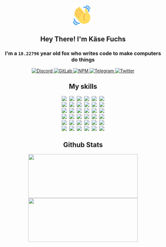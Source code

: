 <div><p align=center><img src=./resources/images/wave.gif width=64px height=64px></p><h2 align=center>Hey There! I'm Käse Fuchs</h2><h3 align=center>I'm a <code>18.22796</code> year old fox who writes code to make computers do things</h3><p align=center><a href=https://discord.com/users/507526681125322772><img alt=Discord src="https://img.shields.io/badge/Discord-5865F2?logo=discord&logoColor=white&style=flat-square#186b05490ec7fe71c08cdd6022f98f1b"> </a><a href=https://gitlab.com/kasefuchs><img alt=GitLab src="https://img.shields.io/badge/GitLab-330F63?logo=gitlab&logoColor=white&style=flat-square#186b05490ec7fe71c08cdd6022f98f1b"> </a><a href=https://npmjs.com/~kasefuchs><img alt=NPM src="https://img.shields.io/badge/NPM-CB3837?logo=npm&logoColor=white&style=flat-square#186b05490ec7fe71c08cdd6022f98f1b"> </a><a href=https://t.me/kasefuchs><img alt=Telegram src="https://img.shields.io/badge/Telegram-2CA5E0?logo=telegram&logoColor=white&style=flat-square#186b05490ec7fe71c08cdd6022f98f1b"> </a><a href=https://twitter.com/kasefuchs><img alt=Twitter src="https://img.shields.io/badge/Twitter-1DA1F2?logo=twitter&logoColor=white&style=flat-square#186b05490ec7fe71c08cdd6022f98f1b"></a></p><h2 align=center>My skills</h2><p align=center><a href=https://aws.amazon.com/ ><picture><source srcset="https://skillicons.dev/icons?i=aws&theme=dark#186b05490ec7fe71c08cdd6022f98f1b" media="(prefers-color-scheme: dark)"><source srcset="https://skillicons.dev/icons?i=aws&theme=light#186b05490ec7fe71c08cdd6022f98f1b" media="(prefers-color-scheme: light), (prefers-color-scheme: no-preference)"><img src="https://skillicons.dev/icons?i=aws&theme=light#186b05490ec7fe71c08cdd6022f98f1b"></picture></a>&nbsp;&nbsp;<a href=https://en.wikipedia.org/wiki/Bash_(Unix_shell)><picture><source srcset="https://skillicons.dev/icons?i=bash&theme=dark#186b05490ec7fe71c08cdd6022f98f1b" media="(prefers-color-scheme: dark)"><source srcset="https://skillicons.dev/icons?i=bash&theme=light#186b05490ec7fe71c08cdd6022f98f1b" media="(prefers-color-scheme: light), (prefers-color-scheme: no-preference)"><img src="https://skillicons.dev/icons?i=bash&theme=light#186b05490ec7fe71c08cdd6022f98f1b"></picture></a>&nbsp;&nbsp;<a href=https://discord.com/developers/docs><picture><source srcset="https://skillicons.dev/icons?i=bots&theme=dark#186b05490ec7fe71c08cdd6022f98f1b" media="(prefers-color-scheme: dark)"><source srcset="https://skillicons.dev/icons?i=bots&theme=light#186b05490ec7fe71c08cdd6022f98f1b" media="(prefers-color-scheme: light), (prefers-color-scheme: no-preference)"><img src="https://skillicons.dev/icons?i=bots&theme=light#186b05490ec7fe71c08cdd6022f98f1b"></picture></a>&nbsp;&nbsp;<a href=https://www.cloudflare.com/ ><picture><source srcset="https://skillicons.dev/icons?i=cloudflare&theme=dark#186b05490ec7fe71c08cdd6022f98f1b" media="(prefers-color-scheme: dark)"><source srcset="https://skillicons.dev/icons?i=cloudflare&theme=light#186b05490ec7fe71c08cdd6022f98f1b" media="(prefers-color-scheme: light), (prefers-color-scheme: no-preference)"><img src="https://skillicons.dev/icons?i=cloudflare&theme=light#186b05490ec7fe71c08cdd6022f98f1b"></picture></a>&nbsp;&nbsp;<a href=https://en.wikipedia.org/wiki/CSS><picture><source srcset="https://skillicons.dev/icons?i=css&theme=dark#186b05490ec7fe71c08cdd6022f98f1b" media="(prefers-color-scheme: dark)"><source srcset="https://skillicons.dev/icons?i=css&theme=light#186b05490ec7fe71c08cdd6022f98f1b" media="(prefers-color-scheme: light), (prefers-color-scheme: no-preference)"><img src="https://skillicons.dev/icons?i=css&theme=light#186b05490ec7fe71c08cdd6022f98f1b"></picture></a>&nbsp;&nbsp;<a href=https://www.docker.com/ ><picture><source srcset="https://skillicons.dev/icons?i=docker&theme=dark#186b05490ec7fe71c08cdd6022f98f1b" media="(prefers-color-scheme: dark)"><source srcset="https://skillicons.dev/icons?i=docker&theme=light#186b05490ec7fe71c08cdd6022f98f1b" media="(prefers-color-scheme: light), (prefers-color-scheme: no-preference)"><img src="https://skillicons.dev/icons?i=docker&theme=light#186b05490ec7fe71c08cdd6022f98f1b"></picture></a><br><a href=https://www.electronjs.org/ ><picture><source srcset="https://skillicons.dev/icons?i=electron&theme=dark#186b05490ec7fe71c08cdd6022f98f1b" media="(prefers-color-scheme: dark)"><source srcset="https://skillicons.dev/icons?i=electron&theme=light#186b05490ec7fe71c08cdd6022f98f1b" media="(prefers-color-scheme: light), (prefers-color-scheme: no-preference)"><img src="https://skillicons.dev/icons?i=electron&theme=light#186b05490ec7fe71c08cdd6022f98f1b"></picture></a>&nbsp;&nbsp;<a href=https://expressjs.com/ ><picture><source srcset="https://skillicons.dev/icons?i=express&theme=dark#186b05490ec7fe71c08cdd6022f98f1b" media="(prefers-color-scheme: dark)"><source srcset="https://skillicons.dev/icons?i=express&theme=light#186b05490ec7fe71c08cdd6022f98f1b" media="(prefers-color-scheme: light), (prefers-color-scheme: no-preference)"><img src="https://skillicons.dev/icons?i=express&theme=light#186b05490ec7fe71c08cdd6022f98f1b"></picture></a>&nbsp;&nbsp;<a href=https://www.figma.com/ ><picture><source srcset="https://skillicons.dev/icons?i=figma&theme=dark#186b05490ec7fe71c08cdd6022f98f1b" media="(prefers-color-scheme: dark)"><source srcset="https://skillicons.dev/icons?i=figma&theme=light#186b05490ec7fe71c08cdd6022f98f1b" media="(prefers-color-scheme: light), (prefers-color-scheme: no-preference)"><img src="https://skillicons.dev/icons?i=figma&theme=light#186b05490ec7fe71c08cdd6022f98f1b"></picture></a>&nbsp;&nbsp;<a href=https://firebase.google.com/ ><picture><source srcset="https://skillicons.dev/icons?i=firebase&theme=dark#186b05490ec7fe71c08cdd6022f98f1b" media="(prefers-color-scheme: dark)"><source srcset="https://skillicons.dev/icons?i=firebase&theme=light#186b05490ec7fe71c08cdd6022f98f1b" media="(prefers-color-scheme: light), (prefers-color-scheme: no-preference)"><img src="https://skillicons.dev/icons?i=firebase&theme=light#186b05490ec7fe71c08cdd6022f98f1b"></picture></a>&nbsp;&nbsp;<a href=https://flask.palletsprojects.com/ ><picture><source srcset="https://skillicons.dev/icons?i=flask&theme=dark#186b05490ec7fe71c08cdd6022f98f1b" media="(prefers-color-scheme: dark)"><source srcset="https://skillicons.dev/icons?i=flask&theme=light#186b05490ec7fe71c08cdd6022f98f1b" media="(prefers-color-scheme: light), (prefers-color-scheme: no-preference)"><img src="https://skillicons.dev/icons?i=flask&theme=light#186b05490ec7fe71c08cdd6022f98f1b"></picture></a>&nbsp;&nbsp;<a href=https://cloud.google.com/ ><picture><source srcset="https://skillicons.dev/icons?i=gcp&theme=dark#186b05490ec7fe71c08cdd6022f98f1b" media="(prefers-color-scheme: dark)"><source srcset="https://skillicons.dev/icons?i=gcp&theme=light#186b05490ec7fe71c08cdd6022f98f1b" media="(prefers-color-scheme: light), (prefers-color-scheme: no-preference)"><img src="https://skillicons.dev/icons?i=gcp&theme=light#186b05490ec7fe71c08cdd6022f98f1b"></picture></a><br><a href=https://git-scm.com/ ><picture><source srcset="https://skillicons.dev/icons?i=git&theme=dark#186b05490ec7fe71c08cdd6022f98f1b" media="(prefers-color-scheme: dark)"><source srcset="https://skillicons.dev/icons?i=git&theme=light#186b05490ec7fe71c08cdd6022f98f1b" media="(prefers-color-scheme: light), (prefers-color-scheme: no-preference)"><img src="https://skillicons.dev/icons?i=git&theme=light#186b05490ec7fe71c08cdd6022f98f1b"></picture></a>&nbsp;&nbsp;<a href=https://github.com/ ><picture><source srcset="https://skillicons.dev/icons?i=github&theme=dark#186b05490ec7fe71c08cdd6022f98f1b" media="(prefers-color-scheme: dark)"><source srcset="https://skillicons.dev/icons?i=github&theme=light#186b05490ec7fe71c08cdd6022f98f1b" media="(prefers-color-scheme: light), (prefers-color-scheme: no-preference)"><img src="https://skillicons.dev/icons?i=github&theme=light#186b05490ec7fe71c08cdd6022f98f1b"></picture></a>&nbsp;&nbsp;<a href=https://gitlab.com/ ><picture><source srcset="https://skillicons.dev/icons?i=gitlab&theme=dark#186b05490ec7fe71c08cdd6022f98f1b" media="(prefers-color-scheme: dark)"><source srcset="https://skillicons.dev/icons?i=gitlab&theme=light#186b05490ec7fe71c08cdd6022f98f1b" media="(prefers-color-scheme: light), (prefers-color-scheme: no-preference)"><img src="https://skillicons.dev/icons?i=gitlab&theme=light#186b05490ec7fe71c08cdd6022f98f1b"></picture></a>&nbsp;&nbsp;<a href=https://www.heroku.com/ ><picture><source srcset="https://skillicons.dev/icons?i=heroku&theme=dark#186b05490ec7fe71c08cdd6022f98f1b" media="(prefers-color-scheme: dark)"><source srcset="https://skillicons.dev/icons?i=heroku&theme=light#186b05490ec7fe71c08cdd6022f98f1b" media="(prefers-color-scheme: light), (prefers-color-scheme: no-preference)"><img src="https://skillicons.dev/icons?i=heroku&theme=light#186b05490ec7fe71c08cdd6022f98f1b"></picture></a>&nbsp;&nbsp;<a href=https://en.wikipedia.org/wiki/HTML><picture><source srcset="https://skillicons.dev/icons?i=html&theme=dark#186b05490ec7fe71c08cdd6022f98f1b" media="(prefers-color-scheme: dark)"><source srcset="https://skillicons.dev/icons?i=html&theme=light#186b05490ec7fe71c08cdd6022f98f1b" media="(prefers-color-scheme: light), (prefers-color-scheme: no-preference)"><img src="https://skillicons.dev/icons?i=html&theme=light#186b05490ec7fe71c08cdd6022f98f1b"></picture></a>&nbsp;&nbsp;<a href=https://en.wikipedia.org/wiki/JavaScript><picture><source srcset="https://skillicons.dev/icons?i=js&theme=dark#186b05490ec7fe71c08cdd6022f98f1b" media="(prefers-color-scheme: dark)"><source srcset="https://skillicons.dev/icons?i=js&theme=light#186b05490ec7fe71c08cdd6022f98f1b" media="(prefers-color-scheme: light), (prefers-color-scheme: no-preference)"><img src="https://skillicons.dev/icons?i=js&theme=light#186b05490ec7fe71c08cdd6022f98f1b"></picture></a><br><a href=https://en.wikipedia.org/wiki/Linux><picture><source srcset="https://skillicons.dev/icons?i=linux&theme=dark#186b05490ec7fe71c08cdd6022f98f1b" media="(prefers-color-scheme: dark)"><source srcset="https://skillicons.dev/icons?i=linux&theme=light#186b05490ec7fe71c08cdd6022f98f1b" media="(prefers-color-scheme: light), (prefers-color-scheme: no-preference)"><img src="https://skillicons.dev/icons?i=linux&theme=light#186b05490ec7fe71c08cdd6022f98f1b"></picture></a>&nbsp;&nbsp;<a href=https://mui.com/ ><picture><source srcset="https://skillicons.dev/icons?i=materialui&theme=dark#186b05490ec7fe71c08cdd6022f98f1b" media="(prefers-color-scheme: dark)"><source srcset="https://skillicons.dev/icons?i=materialui&theme=light#186b05490ec7fe71c08cdd6022f98f1b" media="(prefers-color-scheme: light), (prefers-color-scheme: no-preference)"><img src="https://skillicons.dev/icons?i=materialui&theme=light#186b05490ec7fe71c08cdd6022f98f1b"></picture></a>&nbsp;&nbsp;<a href=https://en.wikipedia.org/wiki/Markdown><picture><source srcset="https://skillicons.dev/icons?i=md&theme=dark#186b05490ec7fe71c08cdd6022f98f1b" media="(prefers-color-scheme: dark)"><source srcset="https://skillicons.dev/icons?i=md&theme=light#186b05490ec7fe71c08cdd6022f98f1b" media="(prefers-color-scheme: light), (prefers-color-scheme: no-preference)"><img src="https://skillicons.dev/icons?i=md&theme=light#186b05490ec7fe71c08cdd6022f98f1b"></picture></a>&nbsp;&nbsp;<a href=https://www.mongodb.com/ ><picture><source srcset="https://skillicons.dev/icons?i=mongodb&theme=dark#186b05490ec7fe71c08cdd6022f98f1b" media="(prefers-color-scheme: dark)"><source srcset="https://skillicons.dev/icons?i=mongodb&theme=light#186b05490ec7fe71c08cdd6022f98f1b" media="(prefers-color-scheme: light), (prefers-color-scheme: no-preference)"><img src="https://skillicons.dev/icons?i=mongodb&theme=light#186b05490ec7fe71c08cdd6022f98f1b"></picture></a>&nbsp;&nbsp;<a href=https://www.mysql.com/ ><picture><source srcset="https://skillicons.dev/icons?i=mysql&theme=dark#186b05490ec7fe71c08cdd6022f98f1b" media="(prefers-color-scheme: dark)"><source srcset="https://skillicons.dev/icons?i=mysql&theme=light#186b05490ec7fe71c08cdd6022f98f1b" media="(prefers-color-scheme: light), (prefers-color-scheme: no-preference)"><img src="https://skillicons.dev/icons?i=mysql&theme=light#186b05490ec7fe71c08cdd6022f98f1b"></picture></a>&nbsp;&nbsp;<a href=https://nextjs.org/ ><picture><source srcset="https://skillicons.dev/icons?i=nextjs&theme=dark#186b05490ec7fe71c08cdd6022f98f1b" media="(prefers-color-scheme: dark)"><source srcset="https://skillicons.dev/icons?i=nextjs&theme=light#186b05490ec7fe71c08cdd6022f98f1b" media="(prefers-color-scheme: light), (prefers-color-scheme: no-preference)"><img src="https://skillicons.dev/icons?i=nextjs&theme=light#186b05490ec7fe71c08cdd6022f98f1b"></picture></a><br><a href=https://nodejs.org/en/ ><picture><source srcset="https://skillicons.dev/icons?i=nodejs&theme=dark#186b05490ec7fe71c08cdd6022f98f1b" media="(prefers-color-scheme: dark)"><source srcset="https://skillicons.dev/icons?i=nodejs&theme=light#186b05490ec7fe71c08cdd6022f98f1b" media="(prefers-color-scheme: light), (prefers-color-scheme: no-preference)"><img src="https://skillicons.dev/icons?i=nodejs&theme=light#186b05490ec7fe71c08cdd6022f98f1b"></picture></a>&nbsp;&nbsp;<a href=https://www.postgresql.org/ ><picture><source srcset="https://skillicons.dev/icons?i=postgres&theme=dark#186b05490ec7fe71c08cdd6022f98f1b" media="(prefers-color-scheme: dark)"><source srcset="https://skillicons.dev/icons?i=postgres&theme=light#186b05490ec7fe71c08cdd6022f98f1b" media="(prefers-color-scheme: light), (prefers-color-scheme: no-preference)"><img src="https://skillicons.dev/icons?i=postgres&theme=light#186b05490ec7fe71c08cdd6022f98f1b"></picture></a>&nbsp;&nbsp;<a href=https://learn.microsoft.com/en-us/powershell/ ><picture><source srcset="https://skillicons.dev/icons?i=powershell&theme=dark#186b05490ec7fe71c08cdd6022f98f1b" media="(prefers-color-scheme: dark)"><source srcset="https://skillicons.dev/icons?i=powershell&theme=light#186b05490ec7fe71c08cdd6022f98f1b" media="(prefers-color-scheme: light), (prefers-color-scheme: no-preference)"><img src="https://skillicons.dev/icons?i=powershell&theme=light#186b05490ec7fe71c08cdd6022f98f1b"></picture></a>&nbsp;&nbsp;<a href=https://www.python.org/ ><picture><source srcset="https://skillicons.dev/icons?i=py&theme=dark#186b05490ec7fe71c08cdd6022f98f1b" media="(prefers-color-scheme: dark)"><source srcset="https://skillicons.dev/icons?i=py&theme=light#186b05490ec7fe71c08cdd6022f98f1b" media="(prefers-color-scheme: light), (prefers-color-scheme: no-preference)"><img src="https://skillicons.dev/icons?i=py&theme=light#186b05490ec7fe71c08cdd6022f98f1b"></picture></a>&nbsp;&nbsp;<a href=https://www.raspberrypi.org/ ><picture><source srcset="https://skillicons.dev/icons?i=raspberrypi&theme=dark#186b05490ec7fe71c08cdd6022f98f1b" media="(prefers-color-scheme: dark)"><source srcset="https://skillicons.dev/icons?i=raspberrypi&theme=light#186b05490ec7fe71c08cdd6022f98f1b" media="(prefers-color-scheme: light), (prefers-color-scheme: no-preference)"><img src="https://skillicons.dev/icons?i=raspberrypi&theme=light#186b05490ec7fe71c08cdd6022f98f1b"></picture></a>&nbsp;&nbsp;<a href=https://reactjs.org/ ><picture><source srcset="https://skillicons.dev/icons?i=react&theme=dark#186b05490ec7fe71c08cdd6022f98f1b" media="(prefers-color-scheme: dark)"><source srcset="https://skillicons.dev/icons?i=react&theme=light#186b05490ec7fe71c08cdd6022f98f1b" media="(prefers-color-scheme: light), (prefers-color-scheme: no-preference)"><img src="https://skillicons.dev/icons?i=react&theme=light#186b05490ec7fe71c08cdd6022f98f1b"></picture></a><br><a href=https://redux.js.org/ ><picture><source srcset="https://skillicons.dev/icons?i=redux&theme=dark#186b05490ec7fe71c08cdd6022f98f1b" media="(prefers-color-scheme: dark)"><source srcset="https://skillicons.dev/icons?i=redux&theme=light#186b05490ec7fe71c08cdd6022f98f1b" media="(prefers-color-scheme: light), (prefers-color-scheme: no-preference)"><img src="https://skillicons.dev/icons?i=redux&theme=light#186b05490ec7fe71c08cdd6022f98f1b"></picture></a>&nbsp;&nbsp;<a href=https://en.wikipedia.org/wiki/Regular_expression><picture><source srcset="https://skillicons.dev/icons?i=regex&theme=dark#186b05490ec7fe71c08cdd6022f98f1b" media="(prefers-color-scheme: dark)"><source srcset="https://skillicons.dev/icons?i=regex&theme=light#186b05490ec7fe71c08cdd6022f98f1b" media="(prefers-color-scheme: light), (prefers-color-scheme: no-preference)"><img src="https://skillicons.dev/icons?i=regex&theme=light#186b05490ec7fe71c08cdd6022f98f1b"></picture></a>&nbsp;&nbsp;<a href=https://en.wikipedia.org/wiki/Sass_(stylesheet_language)><picture><source srcset="https://skillicons.dev/icons?i=sass&theme=dark#186b05490ec7fe71c08cdd6022f98f1b" media="(prefers-color-scheme: dark)"><source srcset="https://skillicons.dev/icons?i=sass&theme=light#186b05490ec7fe71c08cdd6022f98f1b" media="(prefers-color-scheme: light), (prefers-color-scheme: no-preference)"><img src="https://skillicons.dev/icons?i=sass&theme=light#186b05490ec7fe71c08cdd6022f98f1b"></picture></a>&nbsp;&nbsp;<a href=https://www.typescriptlang.org/ ><picture><source srcset="https://skillicons.dev/icons?i=ts&theme=dark#186b05490ec7fe71c08cdd6022f98f1b" media="(prefers-color-scheme: dark)"><source srcset="https://skillicons.dev/icons?i=ts&theme=light#186b05490ec7fe71c08cdd6022f98f1b" media="(prefers-color-scheme: light), (prefers-color-scheme: no-preference)"><img src="https://skillicons.dev/icons?i=ts&theme=light#186b05490ec7fe71c08cdd6022f98f1b"></picture></a>&nbsp;&nbsp;<a href=https://unity.com/ ><picture><source srcset="https://skillicons.dev/icons?i=unity&theme=dark#186b05490ec7fe71c08cdd6022f98f1b" media="(prefers-color-scheme: dark)"><source srcset="https://skillicons.dev/icons?i=unity&theme=light#186b05490ec7fe71c08cdd6022f98f1b" media="(prefers-color-scheme: light), (prefers-color-scheme: no-preference)"><img src="https://skillicons.dev/icons?i=unity&theme=light#186b05490ec7fe71c08cdd6022f98f1b"></picture></a>&nbsp;&nbsp;<a href=https://workers.cloudflare.com/ ><picture><source srcset="https://skillicons.dev/icons?i=workers&theme=dark#186b05490ec7fe71c08cdd6022f98f1b" media="(prefers-color-scheme: dark)"><source srcset="https://skillicons.dev/icons?i=workers&theme=light#186b05490ec7fe71c08cdd6022f98f1b" media="(prefers-color-scheme: light), (prefers-color-scheme: no-preference)"><img src="https://skillicons.dev/icons?i=workers&theme=light#186b05490ec7fe71c08cdd6022f98f1b"></picture></a><br></p><h2 align=center>Github Stats</h2><p align=center><picture><source srcset="https://github-readme-stats-kasefuchs.vercel.app/api/?count_private=true&hide_border=true&hide_rank=true&line_height=20&hide_title=true&username=Kasefuchs&theme=dark#186b05490ec7fe71c08cdd6022f98f1b" media="(prefers-color-scheme: dark)"><source srcset="https://github-readme-stats-kasefuchs.vercel.app/api/?count_private=true&hide_border=true&hide_rank=true&line_height=20&hide_title=true&username=Kasefuchs&theme=light#186b05490ec7fe71c08cdd6022f98f1b" media="(prefers-color-scheme: light), (prefers-color-scheme: no-preference)"><img align=middle width=350 height=140 src="https://github-readme-stats-kasefuchs.vercel.app/api/?count_private=true&hide_border=true&hide_rank=true&line_height=20&hide_title=true&username=Kasefuchs&theme=light#186b05490ec7fe71c08cdd6022f98f1b"></picture><picture><source srcset="https://github-readme-stats-kasefuchs.vercel.app/api/top-langs/?count_private=true&hide_border=true&layout=compact&username=Kasefuchs&theme=dark#186b05490ec7fe71c08cdd6022f98f1b" media="(prefers-color-scheme: dark)"><source srcset="https://github-readme-stats-kasefuchs.vercel.app/api/top-langs/?count_private=true&hide_border=true&layout=compact&username=Kasefuchs&theme=light#186b05490ec7fe71c08cdd6022f98f1b" media="(prefers-color-scheme: light), (prefers-color-scheme: no-preference)"><img align=middle width=350 height=140 src="https://github-readme-stats-kasefuchs.vercel.app/api/top-langs/?count_private=true&hide_border=true&layout=compact&username=Kasefuchs&theme=light#186b05490ec7fe71c08cdd6022f98f1b"></picture></p><img src="https://hit.yhype.me/github/profile?user_id=64592097#186b05490ec7fe71c08cdd6022f98f1b" alt=""></div>